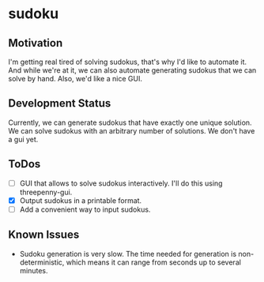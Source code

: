 # sudoku

## Motivation

I'm getting real tired of solving sudokus, that's why I'd like to automate it. And while we're at it, we can also automate generating sudokus that we can solve by hand. Also, we'd like a nice GUI.

## Development Status

Currently, we can generate sudokus that have exactly one unique solution. We can solve sudokus with an arbitrary number of solutions. We don't have a gui yet.

## ToDos

* [ ] GUI that allows to solve sudokus interactively. I'll do this using threepenny-gui.
* [x] Output sudokus in a printable format.
* [ ] Add a convenient way to input sudokus.

## Known Issues

* Sudoku generation is very slow. The time needed for generation is non-deterministic, which means it can range from seconds up to several minutes.
